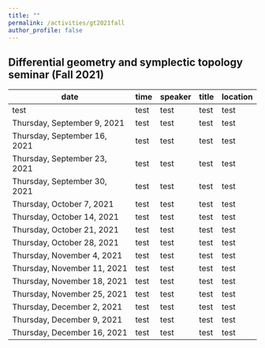 ```yaml
---
title: ""
permalink: /activities/gt2021fall
author_profile: false
---
```


## Differential geometry and symplectic topology seminar (Fall 2021)


| date | time | speaker | title | location |
| ---- | ---- | ------- | ----- | ------- |
| test | test | test | test | test |
| Thursday, September 9, 2021 | test | test | test | test |
| Thursday, September 16, 2021 | test | test | test | test |
| Thursday, September 23, 2021 | test | test | test | test |
| Thursday, September 30, 2021 | test | test | test | test |
| Thursday, October 7, 2021 | test | test | test | test |
| Thursday, October 14, 2021 | test | test | test | test |
| Thursday, October 21, 2021 | test | test | test | test |
| Thursday, October 28, 2021 | test | test | test | test |
| Thursday, November 4, 2021 | test | test | test | test |
| Thursday, November 11, 2021 | test | test | test | test |
| Thursday, November 18, 2021 | test | test | test | test |
| Thursday, November 25, 2021 | test | test | test | test |
| Thursday, December 2, 2021 | test | test | test | test |
| Thursday, December 9, 2021 | test | test | test | test |
| Thursday, December 16, 2021 | test | test | test | test |
